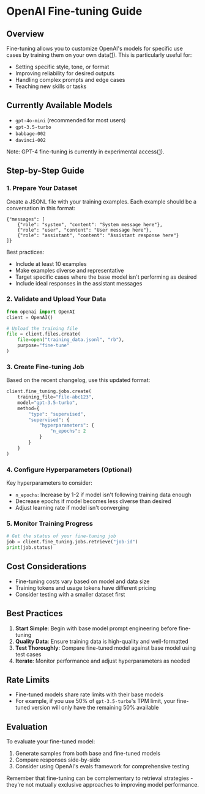 # OpenAI Fine-tuning Guide

## Overview
Fine-tuning allows you to customize OpenAI's models for specific use cases by training them on your own data([1](https://platform.openai.com/docs/guides/fine-tuning)). This is particularly useful for:

- Setting specific style, tone, or format
- Improving reliability for desired outputs
- Handling complex prompts and edge cases
- Teaching new skills or tasks

## Currently Available Models

- `gpt-4o-mini` (recommended for most users)
- `gpt-3.5-turbo`
- `babbage-002`
- `davinci-002`

Note: GPT-4 fine-tuning is currently in experimental access([1](https://platform.openai.com/docs/guides/fine-tuning)).

## Step-by-Step Guide

### 1. Prepare Your Dataset

Create a JSONL file with your training examples. Each example should be a conversation in this format:
```jsonl
{"messages": [
    {"role": "system", "content": "System message here"},
    {"role": "user", "content": "User message here"},
    {"role": "assistant", "content": "Assistant response here"}
]}
```

Best practices:
- Include at least 10 examples
- Make examples diverse and representative
- Target specific cases where the base model isn't performing as desired
- Include ideal responses in the assistant messages

### 2. Validate and Upload Your Data

```python
from openai import OpenAI
client = OpenAI()

# Upload the training file
file = client.files.create(
    file=open("training_data.jsonl", "rb"),
    purpose="fine-tune"
)
```

### 3. Create Fine-tuning Job

Based on the recent changelog, use this updated format:

```python
client.fine_tuning.jobs.create(
    training_file="file-abc123",
    model="gpt-3.5-turbo",
    method={
        "type": "supervised",
        "supervised": {
            "hyperparameters": {
                "n_epochs": 2
            }
        }
    }
)
```

### 4. Configure Hyperparameters (Optional)

Key hyperparameters to consider:
- `n_epochs`: Increase by 1-2 if model isn't following training data enough
- Decrease epochs if model becomes less diverse than desired
- Adjust learning rate if model isn't converging

### 5. Monitor Training Progress

```python
# Get the status of your fine-tuning job
job = client.fine_tuning.jobs.retrieve("job-id")
print(job.status)
```

## Cost Considerations

- Fine-tuning costs vary based on model and data size
- Training tokens and usage tokens have different pricing
- Consider testing with a smaller dataset first

## Best Practices

1. **Start Simple**: Begin with base model prompt engineering before fine-tuning
2. **Quality Data**: Ensure training data is high-quality and well-formatted
3. **Test Thoroughly**: Compare fine-tuned model against base model using test cases
4. **Iterate**: Monitor performance and adjust hyperparameters as needed

## Rate Limits

- Fine-tuned models share rate limits with their base models
- For example, if you use 50% of `gpt-3.5-turbo`'s TPM limit, your fine-tuned version will only have the remaining 50% available

## Evaluation

To evaluate your fine-tuned model:
1. Generate samples from both base and fine-tuned models
2. Compare responses side-by-side
3. Consider using OpenAI's evals framework for comprehensive testing

Remember that fine-tuning can be complementary to retrieval strategies - they're not mutually exclusive approaches to improving model performance.
